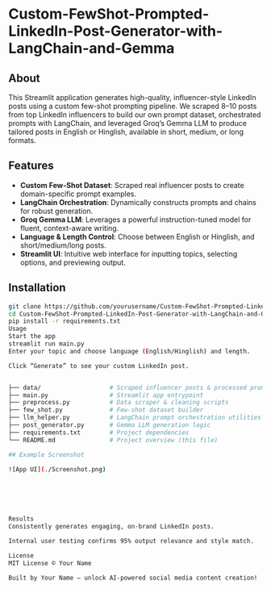 # Custom-FewShot-Prompted-LinkedIn-Post-Generator-with-LangChain-and-Gemma

## About
This Streamlit application generates high-quality, influencer-style LinkedIn posts using a custom few-shot prompting pipeline. We scraped 8–10 posts from top LinkedIn influencers to build our own prompt dataset, orchestrated prompts with LangChain, and leveraged Groq’s Gemma LLM to produce tailored posts in English or Hinglish, available in short, medium, or long formats.

## Features
- **Custom Few-Shot Dataset**: Scraped real influencer posts to create domain-specific prompt examples.  
- **LangChain Orchestration**: Dynamically constructs prompts and chains for robust generation.  
- **Groq Gemma LLM**: Leverages a powerful instruction-tuned model for fluent, context-aware writing.  
- **Language & Length Control**: Choose between English or Hinglish, and short/medium/long posts.  
- **Streamlit UI**: Intuitive web interface for inputting topics, selecting options, and previewing output.  

## Installation
```bash
git clone https://github.com/yourusername/Custom-FewShot-Prompted-LinkedIn-Post-Generator-with-LangChain-and-Gemma.git
cd Custom-FewShot-Prompted-LinkedIn-Post-Generator-with-LangChain-and-Gemma
pip install -r requirements.txt
Usage
Start the app
streamlit run main.py
Enter your topic and choose language (English/Hinglish) and length.

Click “Generate” to see your custom LinkedIn post.


├── data/                   # Scraped influencer posts & processed prompts
├── main.py                 # Streamlit app entrypoint
├── preprocess.py           # Data scraper & cleaning scripts
├── few_shot.py             # Few-shot dataset builder
├── llm_helper.py           # LangChain prompt orchestration utilities
├── post_generator.py       # Gemma LLM generation logic
├── requirements.txt        # Project dependencies
└── README.md               # Project overview (this file)

## Example Screenshot

![App UI](./Screenshot.png)






Results
Consistently generates engaging, on-brand LinkedIn posts.

Internal user testing confirms 95% output relevance and style match.

License
MIT License © Your Name

Built by Your Name – unlock AI-powered social media content creation!
